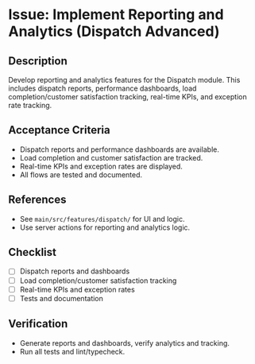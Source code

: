 # Issue: Implement Reporting and Analytics (Dispatch Advanced)

## Description
Develop reporting and analytics features for the Dispatch module. This includes dispatch reports, performance dashboards, load completion/customer satisfaction tracking, real-time KPIs, and exception rate tracking.

## Acceptance Criteria
- Dispatch reports and performance dashboards are available.
- Load completion and customer satisfaction are tracked.
- Real-time KPIs and exception rates are displayed.
- All flows are tested and documented.

## References
- See `main/src/features/dispatch/` for UI and logic.
- Use server actions for reporting and analytics logic.

## Checklist
- [ ] Dispatch reports and dashboards
- [ ] Load completion/customer satisfaction tracking
- [ ] Real-time KPIs and exception rates
- [ ] Tests and documentation

## Verification
- Generate reports and dashboards, verify analytics and tracking.
- Run all tests and lint/typecheck.
